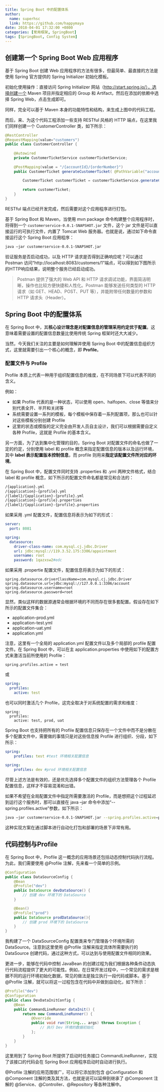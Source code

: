 ```yaml
---
title: Spring Boot 中的配置体系
author:
  name: superhsc
  link: https://github.com/happymaya
date: 2018-04-01 17:32:00 +0800
categories: [常用框架, SpringBoot]
tags: [SpringBoot, Config System]
---
```


## 创建第一个 Spring Boot Web 应用程序

基于 Spring Boot 创建 Web 应用程序的方法有很多，但最简单、最直接的方法是使用 Spring 官方提供的 Spring Initializer 初始化模板。

初始化使用操作：直接访问 Spring Initializer 网站（http://start.spring.io/），选择创建一个 Maven 项目并指定相应的 Group 和 Artifact，然后在添加的依赖中选择 Spring Web，点击生成即可。

同样，完全可以基于 Maven 本身的功能特性和结构，来生成上图中的代码工程。

而后，来、为这个代码工程添加一些支持 RESTful 风格的 HTTP 端点，在这里我们同样创建一个 CustomerController 类，如下所示：
```java
@RestController
@RequestMapping(value="customers")
public class CustomerController {
    
    @Autowired
    private CustomerTicketService customerTicketService; 
	
	@PostMapping(value = "/{accountId}/{orderNumber}")
	public CustomerTicket generateCustomerTicket( @PathVariable("accountId") Long accountId, @PathVariable("orderNumber") String orderNumber) {
		
		CustomerTicket customerTicket = customerTicketService.generateCustomerTicket(accountId, orderNumber);		
		
		return customerTicket;
	}
}
```

RESTful 端点已经开发完成，然后需要对这个应用程序进行打包。

基于 Spring Boot 和 Maven，当使用 mvn package 命令构建整个应用程序时，将得到一个 `customerservice-0.0.1-SNAPSHOT.jar` 文件，这个 jar 文件是可以直接运行的可执行文件，内置了 Tomcat Web 服务器。也就是说，通过如下命令直接运行这个 Spring Boot 应用程序：
```bash
java –jar customerservice-0.0.1-SNAPSHOT.jar
```

验证服务是否启动成功，以及 HTTP 请求是否得到正确响应呢？可以通过 Postman 访问“http://localhost:8083/customers/1”端点，可以得到如下图所示的HTTP响应结果，说明整个服务已经启动成功。

> Postman 提供了强大的 Web API 和 HTTP 请求调试功能，界面简洁明晰，操作也比较方便快捷和人性化。Postman 能够发送任何类型的 HTTP 请求（如 GET、HEAD、POST、PUT 等），并能附带任何数量的参数和 HTTP 请求头（Header）。


## Spring Boot 中的配置体系

在 Spring Boot 中，其**核心设计理念是对配置信息的管理采用约定优于配置**。这意味着需要设置的配置信息数量比使用传统 Spring 框架时还大大减少。

当然，今天我们关注的主要是如何理解并使用 Spring Boot 中的配置信息组织方式，这里就需要引出一个核心的概念，即 **Profile**。

### 配置文件与 Profile

Profile 本质上代表一种用于组织配置信息的维度，在不同场景下可以代表不同的含义。

例如：
- 如果 Profile 代表的是一种状态，可以使用 open、halfopen、close 等值来分别代表全开、半开和关闭等
- 系统需要设置一系列的模板，每个模板中保存着一系列配置项，那么也可以针对这些模板分别创建 Profile
- 这里的状态或模版的定义完全由开发人员自主设计，我们可以根据需要自定义各种 Profile，这就是 Profile 的基本含义。

另一方面，为了达到集中化管理的目的，Spring Boot 对配置文件的命名也做了一定的约定，分别使用 label 和 profile 概念来指定配置信息的版本以及运行环境，其中 **label 表示配置版本控制信息**，而 profile 则用来**指定该配置文件所对应的环境**。

在 Spring Boot 中，配置文件同时支持 .properties 和 .yml 两种文件格式，结合 label 和 profile 概念，如下所示的配置文件命名都是常见和合法的：
```bash
/{application}.yml
/{application}-{profile}.yml
/{label}/{application}-{profile}.yml
/{application}-{profile}.properties
/{label}/{application}-{profile}.properties
```

如果采用 .yml 配置文件，配置信息将表示为如下的形式：
```yaml
server:
  port: 8081

spring:
  datasource:
    driver-class-name: com.mysql.cj.jdbc.Driver
    url: jdbc:mysql://119.3.52.175:3306/appointment
    username: root
    password: 1qazxsw2#edc 
```

如果采用 .propertie 配置文件，配置信息将表示为如下的形式：
```propertie 
spring.datasource.driverClassName=com.mysql.cj.jdbc.Driver
spring.datasource.url=jdbc:mysql://127.0.0.1:3306/account
spring.datasource.username=root 
spring.datasource.password=root
```
显然，类似这样的数据源通常会根据环境的不同而存在很多套配置。假设存在如下所示的配置文件集合：
- application-prod.yml
- application-test.yml
- application-uat.yml
- application.yml

注意，这里有一个全局的 application.yml 配置文件以及多个局部的 profile 配置文件。在 Spring Boot 中，可以在主 application.properties 中使用如下的配置方式来激活当前所使用的 Profile：
```propertie
spring.profiles.active = test
```
或
```yaml
spring:
  profiles:
    active: test
```

也可以同时激活几个 Profile，这完全取决于对系统配置的需求和维度：
```
spring:
  profiles:
    active: test, prod, uat
```

Spring Boot 也支持把所有的 Profile 配置信息只保存在一个文件中而不是分散在多个配置文件中，需要做的事情只是对这些信息按 Profile 进行组织、分段，如下所示：
```yaml
spring:
    profiles: test #test 环境相关配置信息    
    
spring:
    profiles: dev #prod 环境相关配置信息
```

尽管上述方法是有效的，还是优先选择多个配置文件的组织方法管理各个 Profile 配置信息，这样才不容易混淆和出错。

如果不希望在全局配置文件中指定所需要激活的 Profile，而是想把这个过程延迟到运行这个服务时，那可以直接在 java –jar 命令中添加“--spring.profiles.active”参数，如下所示：
```bash
java –jar customerservice-0.0.1-SNAPSHOT.jar --spring.profiles.active=prod
```
这种实现方案在通过脚本进行自动化打包和部署的场景下非常有用。

## 代码控制与Profile

在 Spring Boot 中，Profile 这一概念的应用场景还包括动态控制代码执行流程。为此，我们需要使用 @Profile 注解，先来看一个简单的示例。
```java
@Configuration
public class DataSourceConfig {
    @Bean
    @Profile("dev")
    public DataSource devDataSource() {
        // 创建 dev 环境下的 DataSource 
    }

    @Bean()
    @Profile("prod")
    public DataSource prodDataSource(){
        // 创建 prod 环境下的 DataSource 
    }
}
```

我构建了一个 DataSourceConfig 配置类来专门管理各个环境所需的 DataSource。注意到这里使用 @Profile 注解来指定具体所需要执行的 DataSource 创建代码，通过这种方式，可以达到与使用配置文件相同的效果。

更进一步，能够在代码中控制 JavaBean 的创建过程为我们根据各种条件动态执行代码流程提供了更大的可能性。例如，在日常开发过程中，一个常见的需求是根据不同的运行环境初始化数据，常见的做法是独立执行一段代码或脚本。基于 @Profile 注解，就可以将这一过程包含在代码中并做到自动化，如下所示：
```java
@Profile("dev")
@Configuration
public class DevDataInitConfig {
    @Bean
    public CommandLineRunner dataInit() {
        return new CommandLineRunner() {
            @Override
            public void run(String... args) throws Exception {
                // 执行 Dev 环境的数据初始化
            };
        }
    }  
}
```

这里用到了 Spring Boot 所提供了启动时任务接口 CommandLineRunner，实现了该接口的代码会在 Spring Boot 应用程序启动时自动进行执行。

@Profile 注解的应用范围很广，可以将它添加到包含 @Configuration 和 @Component 注解的类及其方法，也就是说可以延伸到继承了 @Component 注解的 @Service、@Controller、@Repository 等各种注解中。

